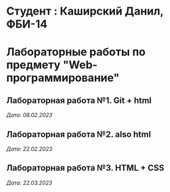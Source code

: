 # Студент : Каширский Данил, ФБИ-14

# Лабораторные работы по предмету "Web-программирование"

## Лабораторная работа №1. Git + html

*Дата: 08.02.2023*

## Лабораторная работа №2. also html

*Дата: 22.02.2023*

## Лабораторная работа №3. HTML + CSS

*Дата: 22.03.2023*
